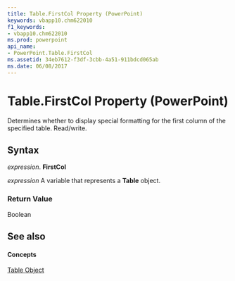 ```yaml
---
title: Table.FirstCol Property (PowerPoint)
keywords: vbapp10.chm622010
f1_keywords:
- vbapp10.chm622010
ms.prod: powerpoint
api_name:
- PowerPoint.Table.FirstCol
ms.assetid: 34eb7612-f3df-3cbb-4a51-911bdcd065ab
ms.date: 06/08/2017
---
```



# Table.FirstCol Property (PowerPoint)

Determines whether to display special formatting for the first column of the specified table. Read/write.


## Syntax

 _expression_. **FirstCol**

 _expression_ A variable that represents a **Table** object.


### Return Value

Boolean


## See also


#### Concepts


[Table Object](PowerPoint.Table.md)

